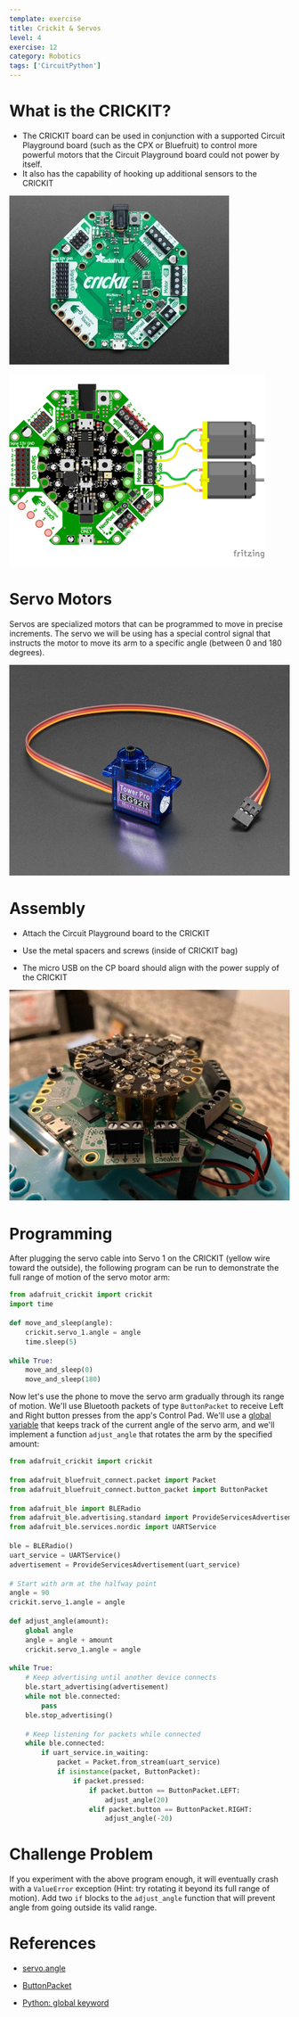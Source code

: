 ```yaml
---
template: exercise
title: Crickit & Servos
level: 4
exercise: 12
category: Robotics
tags: ['CircuitPython']
---
```


# What is the CRICKIT?

- The CRICKIT board can be used in conjunction with a supported Circuit Playground board (such as the CPX or Bluefruit) to control more powerful motors that the Circuit Playground board could not power by itself.
- It also has the capability of hooking up additional sensors to the CRICKIT

![](../../../makecode/robotics/E5/Lesson51.jpg)

![](../../../makecode/robotics/E5/Lesson52.png)

# Servo Motors

Servos are specialized motors that can be programmed to move in precise increments. The servo we will be using has a special control signal that instructs the motor to move its arm to a specific angle (between 0 and 180 degrees).

![](servo.jpg)

# Assembly

- Attach the Circuit Playground board to the CRICKIT

- Use the metal spacers and screws (inside of CRICKIT bag)

- The micro USB on the CP board should align with the power supply of the CRICKIT

![](../../../makecode/robotics/E6/Assembly3.jpg)

# Programming

After plugging the servo cable into Servo 1 on the CRICKIT (yellow wire toward the outside), the following program can be run to demonstrate the full range of motion of the servo motor arm:

```python
from adafruit_crickit import crickit
import time

def move_and_sleep(angle):
    crickit.servo_1.angle = angle
    time.sleep(5)

while True:
    move_and_sleep(0)
    move_and_sleep(180)
```

Now let's use the phone to move the servo arm gradually through its range of motion. We'll use Bluetooth packets of type `ButtonPacket` to receive Left and Right button presses from the app's Control Pad. We'll use a [global variable](https://www.w3schools.com/python/python_variables_global.asp) that keeps track of the current angle of the servo arm, and we'll implement a function `adjust_angle` that rotates the arm by the specified amount:

```python
from adafruit_crickit import crickit

from adafruit_bluefruit_connect.packet import Packet
from adafruit_bluefruit_connect.button_packet import ButtonPacket

from adafruit_ble import BLERadio
from adafruit_ble.advertising.standard import ProvideServicesAdvertisement
from adafruit_ble.services.nordic import UARTService

ble = BLERadio()
uart_service = UARTService()
advertisement = ProvideServicesAdvertisement(uart_service)

# Start with arm at the halfway point
angle = 90
crickit.servo_1.angle = angle

def adjust_angle(amount):
    global angle
    angle = angle + amount
    crickit.servo_1.angle = angle

while True:
    # Keep advertising until another device connects
    ble.start_advertising(advertisement)
    while not ble.connected:
        pass
    ble.stop_advertising()

    # Keep listening for packets while connected
    while ble.connected:
        if uart_service.in_waiting:
            packet = Packet.from_stream(uart_service)
            if isinstance(packet, ButtonPacket):
                if packet.pressed:
                    if packet.button == ButtonPacket.LEFT:
                        adjust_angle(20)
                    elif packet.button == ButtonPacket.RIGHT:
                        adjust_angle(-20)
```

# Challenge Problem

If you experiment with the above program enough, it will eventually crash with a `ValueError` exception (Hint: try rotating it beyond its full range of motion). Add two `if` blocks to the `adjust_angle` function that will prevent angle from going outside its valid range.

# References

- [servo.angle](https://docs.circuitpython.org/projects/motor/en/latest/api.html#adafruit_motor.servo.Servo)

- [ButtonPacket](https://docs.circuitpython.org/projects/bluefruitconnect/en/latest/api.html#adafruit-bluefruit-connect-button-packet)

- [Python: global keyword](https://www.w3schools.com/python/gloss_python_global_keyword.asp)
